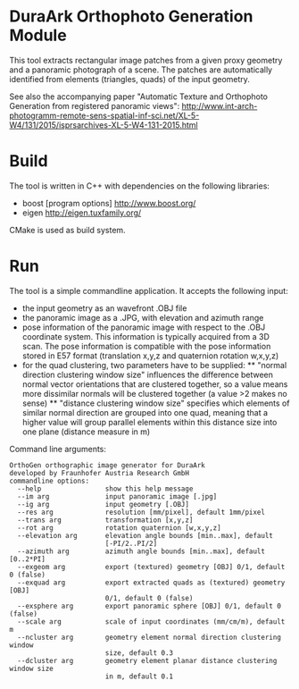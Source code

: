 # DuraArk Orthophoto Generation Module #

This tool extracts rectangular image patches from a given proxy geometry
and a panoramic photograph of a scene. The patches are automatically
identified from elements (triangles, quads) of the input geometry.

See also the accompanying paper "Automatic Texture and Orthophoto Generation from registered panoramic views":
http://www.int-arch-photogramm-remote-sens-spatial-inf-sci.net/XL-5-W4/131/2015/isprsarchives-XL-5-W4-131-2015.html

# Build #

The tool is written in C++ with dependencies on the following libraries:

* boost [program options]  http://www.boost.org/
* eigen http://eigen.tuxfamily.org/

CMake is used as build system.

# Run #

The tool is a simple commandline application. It accepts the following
input:

* the input geometry as an wavefront .OBJ file
* the panoramic image as a .JPG, with elevation and azimuth range
* pose information of the panoramic image with respect to the .OBJ
coordinate system. This information is typically acquired from a 3D scan.
The pose information is compatible with the pose information stored in E57
format (translation x,y,z and quaternion rotation w,x,y,z)
* for the quad clustering, two parameters have to be supplied:
** "normal direction clustering window size" influences the difference between normal 
vector orientations that are clustered together, so a value means more 
dissimilar normals will be clustered together (a value >2 makes no sense)
** "distance clustering window size" specifies which elements of similar normal direction
are grouped into one quad, meaning that a higher value will group parallel elements
within this distance size into one plane (distance measure in m)

Command line arguments:

```
OrthoGen orthographic image generator for DuraArk
developed by Fraunhofer Austria Research GmbH
commandline options:
  --help                show this help message
  --im arg              input panoramic image [.jpg]
  --ig arg              input geometry [.OBJ]
  --res arg             resolution [mm/pixel], default 1mm/pixel
  --trans arg           transformation [x,y,z]
  --rot arg             rotation quaternion [w,x,y,z]
  --elevation arg       elevation angle bounds [min..max], default
                        [-PI/2..PI/2]
  --azimuth arg         azimuth angle bounds [min..max], default [0..2*PI]
  --exgeom arg          export (textured) geometry [OBJ] 0/1, default 0 (false)
  --exquad arg          export extracted quads as (textured) geometry [OBJ]
                        0/1, default 0 (false)
  --exsphere arg        export panoramic sphere [OBJ] 0/1, default 0 (false)
  --scale arg           scale of input coordinates (mm/cm/m), default m
  --ncluster arg        geometry element normal direction clustering window
                        size, default 0.3
  --dcluster arg        geometry element planar distance clustering window size
                        in m, default 0.1
```

